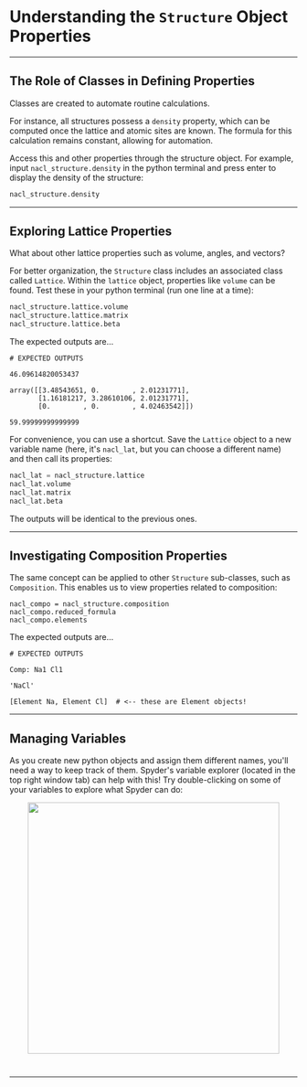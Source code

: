 # Understanding the `Structure` Object Properties

----------------------------------------------------------------------

## The Role of Classes in Defining Properties

Classes are created to automate routine calculations. 

For instance, all structures possess a `density` property, which can be computed once the lattice and atomic sites are known. The formula for this calculation remains constant, allowing for automation. 

Access this and other properties through the structure object. For example, input `nacl_structure.density` in the python terminal and press enter to display the density of the structure:

``` python
nacl_structure.density
```

----------------------------------------------------------------------

## Exploring Lattice Properties

What about other lattice properties such as volume, angles, and vectors? 

For better organization, the `Structure` class includes an associated class called `Lattice`. Within the `lattice` object, properties like `volume` can be found. Test these in your python terminal (run one line at a time):

```python
nacl_structure.lattice.volume
nacl_structure.lattice.matrix
nacl_structure.lattice.beta
```

The expected outputs are...

```
# EXPECTED OUTPUTS

46.09614820053437

array([[3.48543651, 0.        , 2.01231771],
       [1.16181217, 3.28610106, 2.01231771],
       [0.        , 0.        , 4.02463542]])

59.99999999999999
```

For convenience, you can use a shortcut. Save the `Lattice` object to a new variable name (here, it's `nacl_lat`, but you can choose a different name) and then call its properties:

```python
nacl_lat = nacl_structure.lattice
nacl_lat.volume
nacl_lat.matrix
nacl_lat.beta
```

The outputs will be identical to the previous ones.

----------------------------------------------------------------------

## Investigating Composition Properties

The same concept can be applied to other `Structure` sub-classes, such as `Composition`. This enables us to view properties related to composition:
```
nacl_compo = nacl_structure.composition
nacl_compo.reduced_formula
nacl_compo.elements
```

The expected outputs are...

```
# EXPECTED OUTPUTS

Comp: Na1 Cl1

'NaCl'

[Element Na, Element Cl]  # <-- these are Element objects!
```

----------------------------------------------------------------------

## Managing Variables

As you create new python objects and assign them different names, you'll need a way to keep track of them. Spyder's variable explorer (located in the top right window tab) can help with this! Try double-clicking on some of your variables to explore what Spyder can do:

<!-- This is an image of the Spyder IDE variable explorer -->
<p align="center" style="margin-bottom:40px;">
<img src="https://docs.spyder-ide.org/current/_images/variable-explorer-execution.gif"  height=440 style="max-height: 440px;">
</p>

----------------------------------------------------------------------